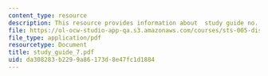 ```yaml
---
content_type: resource
description: This resource provides information about  study guide no. 7.
file: https://ol-ocw-studio-app-qa.s3.amazonaws.com/courses/sts-005-disease-and-society-in-america-fall-2005/da308283b2299a86173d8e47fc1d1884_study_guide_7.pdf
file_type: application/pdf
resourcetype: Document
title: study_guide_7.pdf
uid: da308283-b229-9a86-173d-8e47fc1d1884
---
```

